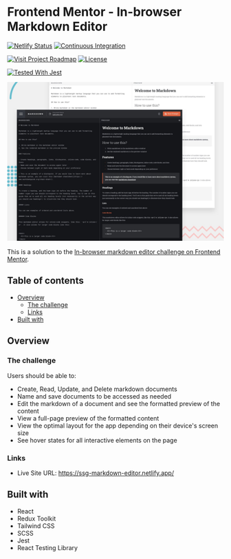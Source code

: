 # Frontend Mentor - In-browser Markdown Editor

[![Netlify Status](https://api.netlify.com/api/v1/badges/deb20313-15ec-470f-83b6-31e57f7f50cd/deploy-status)](https://ssg-markdown-editor.netlify.app/)
[![Continuous Integration](https://img.shields.io/github/actions/workflow/status/sumanjitsg/markdown-editor/ci-pr.yml?style=flat&logo=github&label=CI)](https://github.com/sumanjitsg/markdown-editor/actions/workflows/ci-pr.yml)

[![Visit Project Roadmap](https://img.shields.io/badge/Project%20Roadmap-blue?style=flat&label=Visit&color=4285F4
)](https://github.com/users/sumanjitsg/projects/1)
[![License](https://img.shields.io/github/license/sumanjitsg/markdown-editor?color=ED8B00&style=flat&label=License
)](https://github.com/sumanjitsg/markdown-editor/blob/main/LICENSE)

[![Tested With Jest](https://img.shields.io/badge/Jest-gray?style=flat&logo=jest&logoColor=white&label=Tested%20with&labelColor=gray&color=99424f)](https://github.com/jestjs/jest)


![Design preview for the In-browser markdown editor coding challenge](./design/preview.jpg)

This is a solution to the [In-browser markdown editor challenge on Frontend Mentor](https://www.frontendmentor.io/challenges/inbrowser-markdown-editor-r16TrrQX9).

## Table of contents

- [Overview](#overview)
  - [The challenge](#the-challenge)
  - [Links](#links)
- [Built with](#built-with)

## Overview

### The challenge

Users should be able to:

- Create, Read, Update, and Delete markdown documents
- Name and save documents to be accessed as needed
- Edit the markdown of a document and see the formatted preview of the content
- View a full-page preview of the formatted content
- View the optimal layout for the app depending on their device's screen size
- See hover states for all interactive elements on the page

### Links

- Live Site URL: https://ssg-markdown-editor.netlify.app/

## Built with

- React
- Redux Toolkit
- Tailwind CSS
- SCSS
- Jest
- React Testing Library
